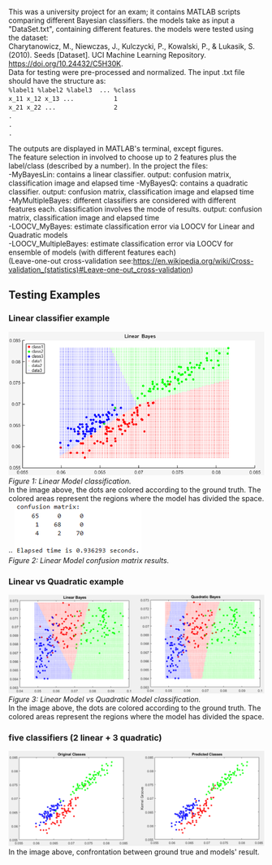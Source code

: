This was a university project for an exam; it contains MATLAB scripts comparing different Bayesian classifiers.
the models take as input a "DataSet.txt", containing different features.
the models were tested using the dataset:    
Charytanowicz, M., Niewczas, J., Kulczycki, P., Kowalski, P., & Lukasik, S. (2010). Seeds [Dataset]. UCI Machine Learning Repository. https://doi.org/10.24432/C5H30K.  
Data for testing were pre-processed and normalized. The input .txt file should have the structure as:   
`%label1 %label2 %label3  ... %class`  
`x_11 x_12 x_13 ...           1`   
`x_21 x_22 ...                2`  
`.`  
`.`  
`.`   

The outputs are displayed in MATLAB's terminal, except figures.   
The feature selection in involved to choose up to 2 features plus the label/class (described by a number).
In the project the files:  
-MyBayesLin: contains a linear classifier. output: confusion matrix, classification image and elapsed time
-MyBayesQ:   contains a quadratic classifier. output: confusion matrix, classification image and elapsed time  
-MyMultipleBayes: different classifiers are considered with different features each. classification involves the mode of results. output: confusion matrix, classification image and elapsed time  
-LOOCV_MyBayes: estimate classification error via LOOCV for Linear and Quadratic models  
-LOOCV_MultipleBayes: estimate classification error via LOOCV for ensemble of models (with different features each)  
(Leave-one-out cross-validation see:https://en.wikipedia.org/wiki/Cross-validation_(statistics)#Leave-one-out_cross-validation)    




## Testing Examples

### Linear classifier example
![Linear model](images/linearB.png)  
_Figure 1: Linear Model classification._    
In the image above, the dots are colored according to the ground truth. The colored areas represent the regions where the model has divided the space.   ··
![Linear model](images/confmat.png)  
_Figure 2: Linear Model confusion matrix results._    

### Linear vs Quadratic example
![Linear vs Quadratic models](images/linearquad.png)  
_Figure 3: Linear Model vs Quadratic Model classification._    
In the image above, the dots are colored according to the ground truth. The colored areas represent the regions where the model has divided the space.  

### five classifiers (2 linear + 3 quadratic)  
![Linear vs Quadratic models](images/multi.png)  
In the image above, confrontation between ground true and models' result.  







